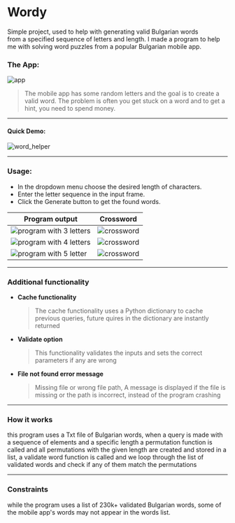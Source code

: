 # Wordy

Simple project, used to help with generating valid Bulgarian words  
from a specified sequence of letters and length.
I made a program to  help me with solving word puzzles from a popular Bulgarian mobile app.

### The App:
![app](https://i.imgur.com/6vNWu8F.jpg)  

> The mobile app has some random letters and the goal is to create a valid word.
> The problem is often you get stuck on a word and to get a hint, you need to spend money.  
----

#### Quick Demo:
![word_helper](https://i.imgur.com/YCFnT6z.gif)

----

### Usage:

 * In the dropdown menu choose the desired length of characters.
 * Enter the letter sequence in the input frame.
 * Click the Generate button to get the found words.

| **Program output** | **Crossword** |
| --- | --- |
| ![program with 3 letters](https://i.imgur.com/mUDbM0z.jpg) | ![crossword](https://i.imgur.com/GkPUtC2.jpg) |
| ![program with 4 letters](https://i.imgur.com/0be41fJ.jpg) | ![crossword](https://i.imgur.com/2muhuM2.jpg) |
| ![program with 5 letter](https://i.imgur.com/jl0cpTs.jpg) | ![crossword](https://i.imgur.com/1cRONjM.jpg) |

---- 

### Additional functionality
* __Cache functionality__
    > The cache functionality uses a Python dictionary to cache previous queries, future quires in the dictionary are instantly returned
* __Validate option__
    > This functionality validates the inputs and sets the correct parameters if any are wrong
* __File not found error message__
    > Missing file or wrong file path, A message is displayed if the file is missing or the path is incorrect, instead of the program crashing
----

### How it works   
this program uses a Txt file of Bulgarian words, when a query is made with a sequence of elements and a specific length a permutation function is called and all permutations with the given length are created and stored in a list, a validate word function is called and we loop through the list of validated words and check if any of them match the permutations

----
### Constraints
while the program uses a list of 230k+ validated Bulgarian words, some of the mobile app's words may not appear in the words list.

